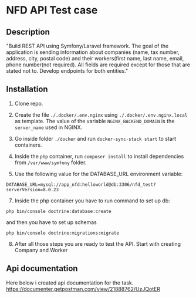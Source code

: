 # NFD API Test case

## Description

"Build REST API using Symfony/Laravel framework. The goal of the application is sending information about companies (name, tax number, address, city, postal code) and their workers(first name, last name, email, phone number(not required). All fields are required except for those that are stated not to. Develop endpoints for both entities."
## Installation

1. Clone repo.

2. Create the file `./.docker/.env.nginx` using `./.docker/.env.nginx.local` as template. The value of the variable `NGINX_BACKEND_DOMAIN` is the `server_name` used in NGINX.

3. Go inside folder `./docker` and run `docker-sync-stack start` to start containers.

5. Inside the `php` container, run `composer install` to install dependencies from `/var/www/symfony` folder.

6. Use the following value for the DATABASE_URL environment variable:

```
DATABASE_URL=mysql://app_nfd:helloworld@db:3306/nfd_test?serverVersion=8.0.23
```
7. Inside the php container you have to run command to set up db:
```
php bin/console doctrine:database:create
```
and then you have to set up schemas
```
php bin/console doctrine:migrations:migrate
```

8. After all those steps you are ready to test the API. Start with creating Company and Worker

## Api documentation
Here below i created api documentation for the task. 
https://documenter.getpostman.com/view/21888762/UzJQotER
